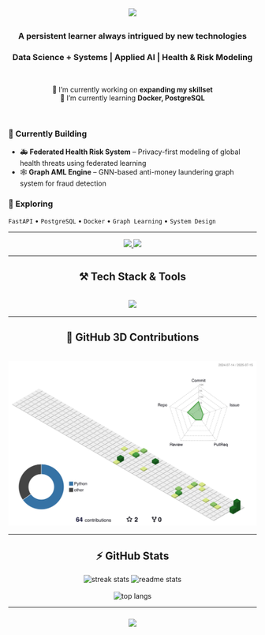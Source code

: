 <h1 align="center">
    <img src="https://readme-typing-svg.herokuapp.com/?font=Righteous&size=35&center=true&vCenter=true&width=500&height=70&duration=4000&lines=Heyy+There!+👋;+I'm+Ishaan!;" />
</h1>

<h3 align="center">A persistent learner always intrigued by new technologies</h3>
<h3 align="center">Data Science + Systems | Applied AI | Health & Risk Modeling</h3>

<br/>

<div align="center">
 
 🔭 I’m currently working on **expanding my skillset**  
 🌱 I’m currently learning **Docker, PostgreSQL**

</div>

<br/>

### 🧠 Currently Building
- 🚑 **Federated Health Risk System** – Privacy-first modeling of global health threats using federated learning  
- 🕸️ **Graph AML Engine** – GNN-based anti-money laundering graph system for fraud detection

### 🚀 Exploring
`FastAPI` • `PostgreSQL` • `Docker` • `Graph Learning` • `System Design`

---

<div align="center"> 
<a href="mailto:ishaan272002@gmail.com">
<img src="https://img.shields.io/badge/Gmail-333333?style=for-the-badge&logo=gmail&logoColor=red" />
</a>
<a href="https://www.linkedin.com/in/ishaan-potle-15b0741ba/" target="_blank">
<img src="https://img.shields.io/badge/LinkedIn-0077B5?style=for-the-badge&logo=linkedin&logoColor=white" />
</a>
</div>

---

<h2 align="center">⚒️ Tech Stack & Tools</h2>
<br/>
<div align="center">
    <img src="https://skillicons.dev/icons?i=python,fastapi,docker,postgres,tensorflow,pytorch,airflow,git,github,vscode,js,html,css,c,java,figma" />
</div>

---

<div align="center">
  <h2>🧊 GitHub 3D Contributions</h2>
  <br/>
  <img src="profile-3d-contrib/profile-green.svg" alt="3D contribution calendar" />
  <!-- You can switch this to any of these:
       profile-green-animate.svg
       profile-season-animate.svg
       profile-night-view.svg
       profile-night-rainbow.svg -->
</div>

---

<h2 align="center">⚡ GitHub Stats</h2>
<div align="center">
  <img width=390 src="https://streak-stats.demolab.com/?user=ishaanpotle&count_private=true&theme=react&border_radius=10" alt="streak stats"/>
  <img width=390 src="https://github-readme-stats.vercel.app/api?username=ishaanpotle&count_private=true&show_icons=true&theme=react&rank_icon=github&border_radius=10" alt="readme stats" />
  <br/><br/>
  <img width=325 src="https://github-readme-stats.vercel.app/api/top-langs/?username=ishaanpotle&hide=HTML&langs_count=8&layout=compact&theme=react&border_radius=10&size_weight=0.5&count_weight=0.5&exclude_repo=github-readme-stats" alt="top langs" />
</div>

---

<h3 align="center">
    <img src="https://readme-typing-svg.herokuapp.com/?font=Righteous&size=25&center=true&vCenter=true&width=500&height=70&duration=4000&lines=Thanks+for+visiting!+✌️;+Shoot+me+a+message+on+Linkedin!;I'm+always+down+to+collab+:)">
</h3>
